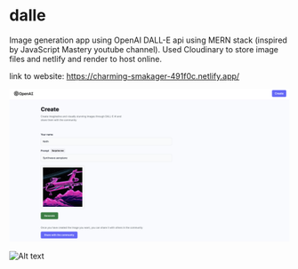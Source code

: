 # dalle

Image generation app using OpenAI DALL-E api using MERN stack (inspired by JavaScript Mastery youtube channel). 
Used Cloudinary to store image files and netlify and render to host online.

link to website: https://charming-smakager-491f0c.netlify.app/

![Create page](readmeFiles/Capture-2023-10-19-220047.png)

![Alt text](<readmeFiles/Screenshot 2023-10-19 at 10.01.26 PM.png>)